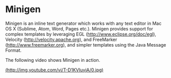 # Minigen

Minigen is an inline text generator which works with any text editor in Mac OS X (Sublime, Atom, Word, Pages etc.). Minigen provides support for complex templates by leveraging EGL (http://www.eclipse.org/doc/egl), Velocity (http://velocity.apache.org), and FreeMarker (http://www.freemarker.org), and simpler templates using the Java Message Format.

The following video shows Minigen in action.

[(http://img.youtube.com/vi/T-D1KVIuvjA/0.jpg)](http://www.youtube.com/watch?v=T-D1KVIuvjA)

